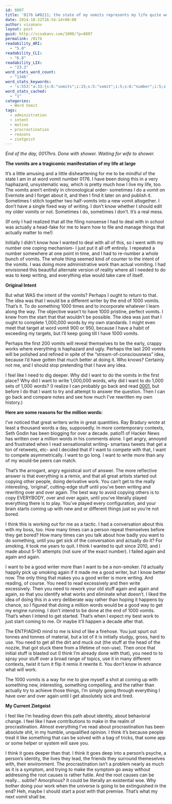 ```yaml
---
id: 8807
title: '0176 &#8211; the state of my vomits represents my life quite well'
date: 2014-10-22T16:54:14+00:00
author: visakanv
layout: post
guid: http://visakanv.com/1000/?p=8807
permalink: /0176
readability_ARI:
  - "5.8"
readability_CLI:
  - "6.8"
readability_LIX:
  - "23.3"
word_stats_word_count:
  - "1346"
word_stats_keywords:
  - 's:553:"a:33:{s:6:"vomits";i:15;s:5:"vomit";i:5;s:6:"number";i:5;s:7:"writing";i:5;s:4:"know";i:4;s:8:"actually";i:5;s:6:"things";i:3;s:4:"just";i:5;s:6:"intent";i:3;s:4:"work";i:5;s:7:"perhaps";i:3;s:4:"idea";i:5;s:9:"different";i:3;s:6:"writer";i:4;i:1000;i:6;s:5:"times";i:3;s:5:"start";i:3;s:5:"words";i:7;s:7:"because";i:3;s:5:"going";i:3;s:4:"feel";i:3;s:4:"like";i:5;s:4:"need";i:5;s:4:"want";i:11;s:5:"write";i:4;s:4:"read";i:4;s:6:"answer";i:3;s:5:"great";i:3;s:5:"stuff";i:5;s:6:"coming";i:3;s:5:"think";i:6;s:4:"good";i:4;s:15:"procrastination";i:3;}";'
word_stats_cached:
  - "1"
categories:
  - Word Vomit
tags:
  - administration
  - intent
  - motive
  - procrastination
  - reasons
  - zietgeist
---
```

_End of the day, 0017hrs. Done with shower. Waiting for wife to shower._

**The vomits are a tragicomic manifestation of my life at large**

It&#8217;s a little amusing and a little disheartening for me to be mindful of the state I am in at word vomit number 0176. I have been doing this in a very haphazard, unsystematic way, which is pretty much how I live my life, too. The vomits aren&#8217;t entirely in chronological order- sometimes I do a vomit on Evernote and I forget about it, and then I find it later on and publish it. Sometimes I stitch together two half-vomits into a new vomit altogether. I don&#8217;t have a single fixed way of writing. I don&#8217;t know whether I should edit my older vomits or not. Sometimes I do, sometimes I don&#8217;t. It&#8217;s a real mess.

(If only I had realized that all the filing nonsense I had to deal with in school was actually a head-fake for me to learn how to file and manage things that actually matter to me!)

Initially I didn&#8217;t know how I wanted to deal with all of this, so I went with my number one coping mechanism- I just put it all off entirely. I repeated a number somewhere at one point in time, and I had to re-number a whole bunch of vomits. The whole thing seemed kind of counter to the intent of the vomits. I was doing more administrative work than actual vomiting. I had envisioned this beautiful alternate version of reality where all I needed to do was to keep writing, and everything else would take care of itself.

**Original Intent**

But what WAS the intent of the vomits? Perhaps I ought to return to that. The idea was that I would be a different writer by the end of 1000 vomits. That&#8217;s it. To do something 1000 times and to incorporate whatever I learn along the way. The objective wasn&#8217;t to have 1000 pristine, perfect vomits. I knew from the start that that wouldn&#8217;t be possible. The idea was just that I ought to complete 1,000,000 words by my own standards. I might even meet that target at word vomit 900 or 950, because I have a habit of exceeding my targets, but I&#8217;ll keep going till I have 1000 vomits.

Perhaps the first 200 vomits will reveal themselves to be the early, crappy works where everything is haphazard and ugly. Perhaps the last 200 vomits will be polished and refined in spite of the &#8220;stream-of-consciousness&#8221; idea, because I&#8217;d have gotten that much better at doing it. Who knows? Certainly not me, and I should stop pretending that I have any idea.

I feel like I need to dig deeper. Why did I want to do the vomits in the first place? Why did I want to write 1,000,000 words, why did I want to do 1,000 sets of 1,000 words? (I realize I can probably go back and read [0001](http://visakanv.com/1000/?p=6003 "0001 – Video Games & Productivity"), but before I do that I want to try and attempt to answer the question. Then I can go back and compare notes and see how much I&#8217;ve rewritten my own history.)

**Here are some reasons for the million words:**

I&#8217;ve noticed that great writers write in great quantities. Ray Bradury wrote at least a thousand words a day, supposedly. In more contemporary contexts, Seth Godin has been blogging for over a decade. patio11 of Hacker News has written over a million words in his comments alone. I get angry, annoyed and frustrated when I read sensationalist writing- smartass tweets that get a ton of retweets, etc- and I decided that if I want to compete with that, I want to compete asymmetrically. I want to go long. I want to write more than any of my would-be peers can match.

That&#8217;s the arrogant, angry egoistical sort of answer. The more reflective answer is that everything is a remix, and that all great artists started out copying other people, doing derivative work. You can&#8217;t get to the really interesting, &#8216;original&#8217;, cutting-edge stuff until you&#8217;ve been writing and rewriting over and over again. The best way to avoid copying others is to copy EVERYBODY, over and over again, until you&#8217;ve literally played everything there is to play. You&#8217;ve played every configuration, and your brain starts coming up with new and or different things just so you&#8217;re not bored.

I think this is working out for me as a tactic. I had a conversation about this with my boss, too. How many times can a person repeat themselves before they get bored? How many times can you talk about how badly you want to do something, until you get sick of the conversation and actually do it? For smoking, it took me years to quit. I think I wanted to quit since 2010, and I made about 5-10 attempts (not sure of the exact number). I failed again and again and again.

I want to be a good writer more than I want to be a non-smoker. I&#8217;d actually happily pick up smoking again if it made me a good writer, but I know better now. The only thing that makes you a good writer is more writing. And reading, of course. You need to read excessively and then write excessively. Then you need to rework your old stuff again and again and again, so that you identify what works and eliminate what doesn&#8217;t. I liked the idea of doing this in a very deliberate way rather than hoping it happens by chance, so I figured that doing a million words would be a good way to get my engine running. I don&#8217;t intend to be done at the end of 1000 vomits. That&#8217;s when I intend to get started. That&#8217;s when I expect my best work to just start coming to me. Or maybe it&#8217;ll happen a decade after that.

The ENTP/ADHD mind to me is kind of like a firehose. You just spurt out tonnes and tonnes of material, but a lot of it is initially sludgy, gross, hard to use. You need to get all the dirt and muck out (the stuff at the head of the nozzle, that got stuck there from a lifetime of non-use). Then once that initial stuff is blasted out (I think I&#8217;m already done with that), you need to to spray your stuff over a broad range of topics, use it in many different contexts, twist it turn it flip it remix it rewrite it. You don&#8217;t know in advance what will work.

The 1000 vomits is a way for me to give myself a shot at coming up with something new, interesting, something compelling, and the rather than actually try to achieve those things, I&#8217;m simply going through everything I have over and over again until I get absolutely sick and tired.

**My Current Zietgeist**

I feel like I&#8217;m heading down this path about identity, about behavioral change. I feel like I have contributions to make in the realm of procrastination. Almost everything I&#8217;ve read about procrastination has been absolute shit, in my humble, unqualified opinion. I think it&#8217;s because people treat it like something that can be solved with a bag of tricks, that some app or some helper or system will save you.

I think it goes deeper than that. I think it goes deep into a person&#8217;s psyche, a person&#8217;s identity, the lives they lead, the friends they surround themeselves with, their environment. The procrastination isn&#8217;t a problem nearly as much as it is a symptom, and trying to make the symptom go away without addressing the root causes is rather futile. And the root causes can be really&#8230; subtle? Amorphous? It could be literally an existential woe. Why bother doing your work when the universe is going to be extinguished in the end? Heh, maybe I should start a post with that premise. That&#8217;s what my next vomit shall be.